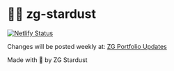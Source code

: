 # 👩‍🎤 zg-stardust

[![Netlify Status](https://api.netlify.com/api/v1/badges/a6e5115d-c9bb-48ba-ad78-3ce040e1a57b/deploy-status)](https://app.netlify.com/sites/zarela-2020-portfolio/deploys)

Changes will be posted weekly at: [ZG Portfolio Updates](https://zarela-2020-portfolio.netlify.com/)

Made with 💜 by ZG Stardust
